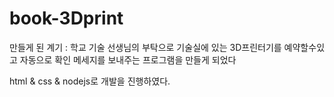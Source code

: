 # book-3Dprint

만들게 된 계기 
: 학교 기술 선생님의 부탁으로 기술실에 있는 3D프린터기를 예약할수있고 자동으로 확인 메세지를 보내주는 프로그램을 만들게 되었다

html & css & nodejs로 개발을 진행하였다.


